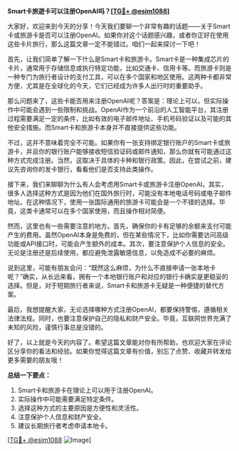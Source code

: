 **Smart卡旅遊卡可以注册OpenAI吗？[[TG💪+ @esim1088](https://t.me/s/esim1088)]**

大家好，欢迎来到今天的分享！今天我们要聊一个非常有趣的话题——关于Smart卡或旅游卡是否可以注册OpenAI。如果你对这个话题感兴趣，或者你正好在使用这些卡片旅行，那么这篇文章一定不能错过。咱们一起来探讨一下吧！

首先，让我们简单了解一下什么是Smart卡和旅游卡。Smart卡是一种集成芯片的卡片，通常用于存储信息或执行特定功能，比如交通卡、信用卡等。而旅游卡则是一种专门为旅行者设计的支付工具，可以在多个国家和地区使用。这两种卡都非常方便，尤其是在全球化的今天，它们已经成为许多人出行时的重要助手。

那么问题来了，这些卡能否用来注册OpenAI呢？答案是：理论上可以，但实际操作中可能会遇到一些限制和挑战。OpenAI作为一个前沿的人工智能平台，其注册过程需要满足一定的条件，比如有效的电子邮件地址、手机号码验证以及可能的其他安全措施。而Smart卡和旅游卡本身并不直接提供这些功能。

不过，这并不意味着完全不可能。如果你有一张支持绑定银行账户的Smart卡或旅游卡，并且你的银行账户能够接收短信验证码或邮件通知，那么你就有可能通过这种方式完成注册。当然，这取决于具体的卡种和银行政策。因此，在尝试之前，建议先咨询你的发卡银行，看看他们是否支持此类操作。

接下来，我们来聊聊为什么有人会考虑用Smart卡或旅游卡注册OpenAI。其实，很多人选择这种方式是因为他们在国外旅行时，可能没有本地电话号码或电子邮件地址。在这种情况下，使用一张国际通用的旅游卡可能会是一个不错的选择。毕竟，这类卡通常可以在多个国家使用，而且操作相对简便。

然而，这里也有一些需要注意的地方。首先，确保你的卡有足够的余额来支付可能产生的费用。虽然OpenAI本身是免费的，但在某些情况下，比如你需要访问高级功能或API接口时，可能会产生额外的成本。其次，要注意保护个人信息的安全。无论是注册还是后续使用，都应避免泄露敏感信息，以免造成不必要的麻烦。

说到这里，可能有朋友会问：“既然这么麻烦，为什么不直接申请一张本地卡呢？”确实，从长远来看，拥有一个本地银行账户和对应的银行卡确实是更稳妥的选择。但是，对于短期旅行者来说，Smart卡和旅游卡无疑是一种便捷的替代方案。

最后，我想提醒大家，无论选择哪种方式注册OpenAI，都要保持警惕，遵循相关法律法规。同时，也要注意保护自己的隐私和财产安全。毕竟，互联网世界充满了未知的风险，谨慎行事总是没错的。

好了，以上就是今天的内容了。希望这篇文章能对你有所帮助，也欢迎大家在评论区分享你的看法和经验。如果你觉得这篇文章有价值，别忘了点赞、收藏并转发给更多需要的朋友哦！

**总结一下要点：**
1. Smart卡和旅游卡在理论上可以用于注册OpenAI。
2. 实际操作中可能需要满足特定条件。
3. 选择这种方式的主要原因是方便性和灵活性。
4. 注意保护个人信息和财产安全。
5. 建议长期旅行者考虑申请本地卡。

[[TG💪+ @esim1088](https://t.me/s/esim1088) ![Image](https://i.postimg.cc/4NQfJmqS/Snipaste-2025-05-13-00-14-12.png)]